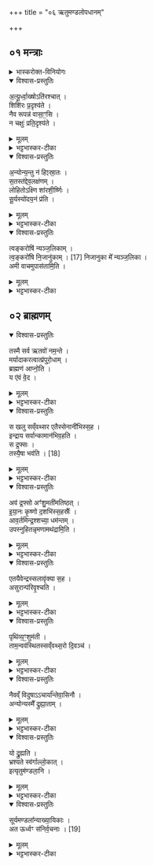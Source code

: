 +++
title = "०६ ऋतुमण्डलोपधानम्"

+++
## ०१ मन्त्राः
<details><summary>भास्करोक्त-विनियोगः</summary>

अथ ऋतुमण्डलानि त्रीण्युपदधाति - **अत्यूर्ध्वाक्ष इति ॥** 
आसामृचामियं संज्ञा । वक्ष्यति चानुवाकान्ते "इत्यृतुमण्डलानि" इति । सर्वाश्चानुष्टुभः । अत्रापि शिशिरधर्मा एवोच्यन्ते ।
</details>

<details open><summary>विश्वास-प्रस्तुतिः</summary>

अ॒त्यू॒र्ध्वा॒ख्षोऽति॑रश्चात् ।  
शिशि॑रः प्र॒दृश्य॑ते ।  
नैव रूपन्न॑ वासा॒ꣳ॒सि ।  
न चक्षुः॑ प्रति॒दृश्य॑ते ।  
</details>

<details><summary>मूलम्</summary>

अ॒त्यू॒र्ध्वा॒ख्षोऽति॑रश्चात् ।  
शिशि॑रः प्र॒दृश्य॑ते ।  
नैव रूपन्न॑ वासा॒ꣳ॒सि ।  
न चक्षुः॑ प्रति॒दृश्य॑ते ।  
</details>

<details><summary>भट्टभास्कर-टीका</summary>
अत्यूर्ध्वाक्षः शीतपीडया अत्यर्थमूर्ध्वे अक्षिणी यस्येति । षच् समासान्तः । अतिरश्चात् न कदाचिदपि तिरश्चीनमक्षि देहं वा कर्तुं शक्नोतीति । अतिरश्चीनेन देहेन अक्ष्णा वा उपलक्षितः शिशिरः प्रदृश्यते । तिर्यक्छब्दात्परस्याः तृतीयायाः छान्दसः तकारोपजनः । "सपां सुलुक्" इति वा आदादेशः । तत्कालभाविनां प्रजाधर्माणां शिशिरस्थानीयतयोपचारः । किञ्च - नैवास्मिन्काले रूपादीनि दृश्यन्ते शीतपीडया रूपादिशोभनवस्तु वा नाद्रियते लोक इत्यर्थः ॥१॥
</details>


<details open><summary>विश्वास-प्रस्तुतिः</summary>

अ॒न्योन्य॒न्तु न॑ हिꣵस्रा॒तः ।  
स॒तस्त॑द्देव॒लक्ष॑णम् ।  
लोहितोऽक्ष्णि शा॑रशी॒र्ष्णिः ।  
सू॒र्यस्यो॑दय॒नं प्र॑ति ।  

</details>

<details><summary>मूलम्</summary>

अ॒न्योन्य॒न्तु न॑ हिꣵस्रा॒तः ।  
स॒तस्त॑द्देव॒लक्ष॑णम् ।  
लोहितोऽक्ष्णि शा॑रशी॒र्ष्णिः ।  
सू॒र्यस्यो॑दय॒नं प्र॑ति ।  

</details>

<details><summary>भट्टभास्कर-टीका</summary>

अथ द्वितीया - अन्योन्यमिति ॥ तुशब्दो विशेषणार्थः न शब्द उपमार्थः । न केवलं रूपाद्यनादर एव, अपि तु अन्योन्यमिव हिंस्रातः हिंस्तः काललोकौ परस्परं बाधकाविव भवतः । हिंसेर्लेटि "लेटोडाटौ" इत्यडागमः । छान्दसः रेफोपजनः; "बहुलं छन्दसि" इति वा रुट् । यद्वा - यौ नित्यविरुद्धौ पदार्थौ तावप्यस्मिन्काले अन्योन्यं न हिंस्तः । शीतजन्मना आलस्यातिशयेन तूष्णीम् आसाते । एवं सतः अस्य शिशिरस्य तत् रूपं देवलक्षणं देवस्य सूर्यस्य ऋतूनां प्रवर्तयितुः लक्षणं चिह्नं तत्प्रेरणाविशेषस्य फलमिदमित्यर्थः । यद्वा - सन्नाम्नो गणस्य शैशिरस्य । व्यत्ययो वा सतामिति । केचिदाहुः वकारतकारयोर्लोपोपजनौ - स्वतस्तदेव लक्षणं शिशिरस्य रूपान्तरोत्पादकत्वमित्यर्थः । यथोक्तं - "अधिसंवत्सरं विद्यात् । तदेव लक्षणे" इति । स्वरस्य तु अव्याप्तिबहुलत्वात् न विशेषाध्यवसानहेतुत्वमिति न तत्प्रमाणीक्रियते । पक्षद्वयेऽपि तदित्यस्य निहतत्वात् । किञ्च - अस्मिन् शिशिरकाले सूर्यस्योदयनं प्रति सूर्यस्य उदयकाले प्राणिनां हिमक्लिन्नत्वात् तदानीं लोकोऽयम् अक्ष्णि लोहितः भवति । शैत्यजन्मा विकारविशेषो लौहित्यमक्ष्णि दृश्यते । शारशीर्ष्णिः शारश्शीर्ष्णीति व्यत्यस्तस्थानस्स(श्श) कारः । शारो वर्णविशेषः विषमरूपः यश्शांरिकासु दृश्यते तद्वर्णः शिरशि भवति, लोकस्य हिमकुण्ठितत्वात् । "शीर्षन् छन्दसि" इति शीर्षन्भावः । यद्वा - शारशिरसोऽस्य शिशिरर्तोरपत्यं लौकिको जनः शारशीर्ष्णिः । बाह्वादिषु शिरश्शब्दस्य पाठादिञ्, पूर्ववत् शीर्षन्भावः, "अल्लोपोऽनः" ॥२॥
</details>



<details open><summary>विश्वास-प्रस्तुतिः</summary>

त्वङ्करोषि॑ न्यञ्ज॒लिकाम् ।  
त्व॒ङ्करो॑षि नि॒जानु॑काम् ।  [17]
निजानुका मे᳚ न्यञ्ज॒लिका ।  
अमी वाचमुपास॑तामि॒ति । 
</details>

<details><summary>मूलम्</summary>

त्वङ्करोषि॑ न्यञ्ज॒लिकाम् ।  
त्व॒ङ्करो॑षि नि॒जानु॑काम् ।  [17]
निजानुका मे᳚ न्यञ्ज॒लिका ।  
अमी वाचमुपास॑तामि॒ति । 
</details>

<details><summary>भट्टभास्कर-टीका</summary>


अथ तृतीया - त्वं करोषीति ॥ अत्र शिशिरस्य प्रत्यक्षवदामन्त्रणम् । हे शिशिर ! त्वं करोषि किम्? न्यञ्जलिकां न्यग्भूतः अवाचीनकरतलः अञ्जलिः क्रियते तस्यां क्रियायां यस्यां शीताभिभूता अग्निसमीपं गत्वा तादृशमञ्जलिं धारयन्तीति शीतापनयनक्रिया न्यञ्जलिका तां त्वं करोषि । तस्मिन्काले प्राणिनां तत्कारित्वात् शिशिरे तत्कारित्वमुपचर्यते । किञ्च - त्वं करोषि निजानुकां न्यग्भूते जानुनी यस्यां तां तापनक्रियां त्वं करोषीति शीताभिभूता हि जना जानुनी भूमौ निपात्य प्रत्यासन्नतरं देशम् अग्नेः कुर्वन्ति तापनार्थम् । एवमनयोः क्रिययोः शीतनिवारणार्थत्वात् अयं लोकः निजानुका मे अस्तु न्यञ्जलिका च मे अस्तु इत्येवंविधां वाचम् अमी प्राणिनः उपासतां भजन्ताम् । ताभ्यां क्रियाभ्यां शीतनिवृत्तिर्यथा भवति तथा त्वमनुगृहाण प्राणिनः अग्निवत् । एवं माध्यमिकः कश्चिद्ब्रवीति ॥३॥
</details>

## ०२ ब्राह्मणम्
<details open><summary>विश्वास-प्रस्तुतिः</summary>


तस्मै सर्व ऋतवो॑ नम॒न्ते ।  
मर्यादाकरत्वात्प्र॑पुरो॒धाम् ।  
ब्राह्मण॑ आप्नो॒ति ।  
य ए॑वं वे॒द । 
</details>

<details><summary>मूलम्</summary>


तस्मै सर्व ऋतवो॑ नम॒न्ते ।  
मर्यादाकरत्वात्प्र॑पुरो॒धाम् ।  
ब्राह्मण॑ आप्नो॒ति ।
य ए॑वं वे॒द ।   
</details>

<details><summary>भट्टभास्कर-टीका</summary>

अत उत्तरं ब्राह्मणम् - एवम् उक्तप्रकारम् ऋतुमण्डलानामेषां स्वरूपं यः वेद जानाति तस्मै सर्वे वसन्तादयोपि ऋतवो नमन्ते स्वयमेव प्रह्वीभवन्ति न शिशिर एव प्रह्वीभवति, तेन ऋतुनिमित्तानि सुखानि भवन्ति दुःखानि च न भवन्तीति । कर्मकर्तर्यात्मनेपदम् । "न दुहस्नुनमां यच्किणौ" इति यच्किणोः प्रतिषेधः । किञ्च - एवं वेदिता ब्राह्मणः पुरोधां पुरतो धानं सर्वलोकस्य प्राधान्यं च प्राप्नोति । उभयत्र हेतुः मर्यादाकरत्वादिति । मर्यादाकरत्वादेवंविदुषे ब्राह्मणाय सर्व ऋतवो नमन्ते पुरोधां च ततो हेतोः प्राप्नोतीति । मर्यैः मनुष्यैः आदीयन्त इति मर्यादाः । ऋतुनिमित्ता लोकस्य व्यवस्थाः तत्कर्तृत्वात् प्रकाशकत्वात् । अन्य आहुः - एवमिति सर्वस्यारुणकेतुकप्रकरणोक्तस्य प्रतिनिर्देशः । अयमर्थः - य एवं सर्वेष्वपि ऋतुषु उक्तप्रकारमारुणकेतुकस्य स्वरूपं वेद तस्मै सर्व ऋतवो नमन्ते, सर्वर्तुव्यवस्थाकरत्वात् पुरोधां च प्राप्नोतीति ॥४॥
</details>


<details open><summary>विश्वास-प्रस्तुतिः</summary>

स खलु सव्ँवथ्सर एतैस्सेनानी॑भिस्स॒ह ।  
इन्द्राय सर्वान्कामान॑भिव॒हति ।  
स द्र॒फ्सः ।  
तस्यै॒षा भव॑ति । [18]
</details>

<details><summary>मूलम्</summary>

स खलु सव्ँवथ्सर एतैस्सेनानी॑भिस्स॒ह ।  
इन्द्राय सर्वान्कामान॑भिव॒हति ।  
स द्र॒फ्सः ।  
तस्यै॒षा भव॑ति । [18]
</details>

<details><summary>भट्टभास्कर-टीका</summary>

कथं पुनरारुणकेतुकविदो मर्यादाकरत्वमित्याह - स खल्विति ॥ यस्यायं वेदिता स खलु आरुणकेतुकः ऋतुभिः संवत्सरात्मना परिणतः सेनानीभिः सेनास्थानीयैः एतैः ऋतुभिः वस्वादिभिर्वा सह इन्द्राय सर्वान्कामान् इन्द्र ईश्वरः स्वामी यान्यान्कामान् वृष्ट्यादीन् कामयते तान् सर्वान् अस्मै अभिवहति आभिमुख्येन सम्पादयति । तस्मादेवं महानुभावस्य आरुणकेतुकस्य वेदिता मर्यादाकरो भवत्येवेति । तत्र तावदारुणकेतुकस्य वृष्टिहेतुत्वं दर्शयति - स द्रप्स इति । स ह्यारुणकेतुको द्रप्सः उदकं जगद्धेतुत्वात् अयं प्रधानं कारणम् अन्या देवताः प्रत्यङ्गानीति । द्रवणात् प्सानीयत्वाच्च द्रप्सः । प्सा भक्षणे, पृषोदरादिः तस्य एतस्यार्थस्य प्रतिपादिका एषा ऋग्भवति ॥५॥
</details>

<details open><summary>विश्वास-प्रस्तुतिः</summary>


अव॑ द्र॒फ्सो अꣳ॑शु॒मती॑मतिष्ठत् ।  
इ॒या॒नः कृ॒ष्णो द॒शभि॑स्स॒हस्रैः᳚ ।  
आव॒र्तमिन्द्र॒श्शच्या॒ धम॑न्तम् ।  
उपस्नुहितन्नृमणामथ॑द्रामि॒ति । 
</details>

<details><summary>मूलम्</summary>


अव॑ द्र॒फ्सो अꣳ॑शु॒मती॑मतिष्ठत् ।  
इ॒या॒नः कृ॒ष्णो द॒शभि॑स्स॒हस्रैः᳚ ।  
आव॒र्तमिन्द्र॒श्शच्या॒ धम॑न्तम् ।  
उपस्नुहितन्नृमणामथ॑द्रामि॒ति । 
</details>

<details><summary>भट्टभास्कर-टीका</summary>

अव द्रप्स इति ॥ त्रिष्टुबेषा । एतां च द्रप्सवतीमुपदधाति । अंशुमती पृथिवी । अशनेन शं सुखं भवति येन अशनायायाश्शमो भवति सः अंशुः पर्जन्यः; तद्वर्षणं वा, तदधीनसिद्धित्वात् । तद्वती पृथिवी ताम् अवातिष्ठत् अतिक्रम्यातिष्ठत् । द्रप्स उदकम् । अवशब्दः अत्यर्थे । "ससाधनां क्रियाम् उपसर्ग आह" इति क्रमणमनेन विशेष्यते, अतिक्रम्येत्यर्थः । तेन तिष्ठतिना योगाभावात् "समवप्रविभ्यस्स्थः" इत्यात्मनेपदाभावः । तदतिक्रमे च सर्वमर्यादाविनाशः । अतिक्रमकारणमाह - इयानः ईयमानः तदीयैः दशभिस्सहस्रैः दशसहस्रसंख्यैः रश्मिभिः आदीयमानः । कर्मणि छान्दसस्य लिटः "लिटः कानज्वा" इति कानजादेशः । कृष्णः कर्षणशीलः हे आदित्य ! इन्द्रः ईश्वरः त्वरया वर्षस्य द्रावयिता वा त्वं शच्या कर्मणा तदनुरूपेण व्यापारेण सहितः आवर्तम् आवृत्यावृत्य । आभीक्ष्ण्ये णमुल् । धमन्तं गर्जनादिना शब्दयन्तम् । नृमणां नृभिः मनुष्यैः मननीयं सदा प्रार्थितम्, तेषां वा मनसा अर्थितम् अधद्रां वृष्टिरूपेण अधोद्रवणशीलाम् । छान्दसः सलोपः । उभयत्र छान्दसं दीर्घत्वम् । ईदृशं तं द्रप्सम् उपस्नुहि अस्मत्पार्श्वमुपेत्य स्रावय । "ष्णु प्रस्रवणे" आदादिकः ॥६॥
</details>




<details open><summary>विश्वास-प्रस्तुतिः</summary>

एतयैवेन्द्रस्सलावृ॑क्या स॒ह ।  
असुरान्प॑रिवृ॒श्चति ।
</details>

<details><summary>मूलम्</summary>

एतयैवेन्द्रस्सलावृ॑क्या स॒ह ।  
असुरान्प॑रिवृ॒श्चति ।
</details>


<details><summary>भट्टभास्कर-टीका</summary>

एतयेति ॥ एतया अंशुमत्या सलावृक्या सलस्य सलिलस्य आवृश्चनकारिण्या आदात्र्या वा । "कुक वृक आदाने" । ईदृश्या पृथिव्या सह एव इन्द्रः असुरान् असुस्थानीयस्य सलिलस्य दातॄन् मेघान् परिवृश्चति परितः सर्वतः वृष्ट्यर्थं भिनत्ति । उदकाधारत्वाभ्युपगमः साहित्यमस्या वृष्टौ; यथा - किञ्चित् पात्रमानीय गां दोग्धीति ॥७॥
</details>


<details open><summary>विश्वास-प्रस्तुतिः</summary>

पृथि॑व्य॒ꣳ॒शुम॑ती ।  
ताम॒न्वव॑स्थितस्सव्ँवथ्स॒रो दि॒वञ्च॑ । 
</details>

<details><summary>मूलम्</summary>

पृथि॑व्य॒ꣳ॒शुम॑ती ।  
ताम॒न्वव॑स्थितस्सव्ँवथ्स॒रो दि॒वञ्च॑ । 
</details>

<details><summary>भट्टभास्कर-टीका</summary>

उक्तं पूर्वस्यामृचि "अंशुमतीमतिष्ठत्" इति; का पुनरियम् अंशुमतीति जिज्ञासायां स्वयमेव ब्राह्मणं व्याचष्टे - पृथिव्यंशुमतीति ॥ उक्तं चांशुमतीत्वम् । ताम् अंशुमतीं पृथिवीं दिवं च अन्ववस्थितः । लक्षणे अनोः कर्मप्रवचनीयत्वम् । संवत्सरात्मा आरुणकेतुकोऽग्निः तदुभयाधीनात्मकत्वात् तयोरवस्थित इत्युच्यते । 
</details>


<details open><summary>विश्वास-प्रस्तुतिः</summary>

नैवव्ँ विदुषाऽऽचार्या᳚न्तेवा॒सिनौ ।  
अन्योन्यस्मै᳚ द्रुह्या॒ताम् । 
</details>

<details><summary>मूलम्</summary>

नैवव्ँ विदुषाऽऽचार्या᳚न्तेवा॒सिनौ ।  
अन्योन्यस्मै᳚ द्रुह्या॒ताम् । 
</details>

<details><summary>भट्टभास्कर-टीका</summary>

नैवमिति । एवंरूपमारुणकेतुकमग्निं विदुषा ब्राह्मणेन सह आचार्यान्तेवासिनौ न द्रुह्याताम् अन्योन्यस्मै अन्योन्यद्रोहमनेन न कुर्याताम् । आचार्यः अध्वर्युः आचरति आचिनोति अस्मात् धर्मानिति । तस्य अन्तेवसन् यजमानः अन्तेवासी । अन्योन्यग्रहणं द्रोग्धृत्वद्रोह्यत्वयोः निषेधार्थम् । "सर्वनाम्नो द्वे भवतः समासवच्च बहुलम् । यदा न समासवत् पूर्वपदस्य तदा प्रथमैकवचनम्" । "क्रुधद्रुह" इति संप्रदानत्वम् । अन्योन्यस्मै । 
</details>



<details open><summary>विश्वास-प्रस्तुतिः</summary>

यो द्रु॒ह्यति ।  
भ्रश्यते स्व॑र्गाल्लो॒कात् ।  
इत्यृतुम॑ण्डला॒नि ।  
</details>

<details><summary>मूलम्</summary>

यो द्रु॒ह्यति ।  
भ्रश्यते स्व॑र्गाल्लो॒कात् ।  
इत्यृतुम॑ण्डला॒नि ।  
</details>

<details><summary>भट्टभास्कर-टीका</summary>

अथ यो द्रुह्यति द्रोग्धा द्रोहयिता वा तस्य भवति स भ्रश्यते स्वर्गाल्लोकात् कर्मफलं न प्राप्नोति । इति एतानि ऋतुमण्डलानि ऋतुमण्डलनामधेयानि एता ऋचः आम्नाताः । सूर्यमण्डलानि सूर्यपरिवर्तनानि आख्यायिकाः आख्यातुं "तुमुण्ण्वुलौ" इति ण्वुल्, "अकेनोर्भविष्यदाधमर्ण्ययोः" इति षष्ठ्यभावः । अन्य आहुः - प्रकरणस्यायमुपसंहारः; इति एवमुक्तप्रकारेण आरुणकेतुकप्रकरणेन अनेन सर्वाण्यृतुमण्डलानि ऋतुपरिवर्तनानि उक्तानि । 
</details>


<details open><summary>विश्वास-प्रस्तुतिः</summary>

सूर्यमण्डला᳚न्याख्या॒यिकाः ।  
अत ऊर्ध्वꣳ स॑निर्व॒चनाः । [19]
</details>

<details><summary>मूलम्</summary>

सूर्यमण्डला᳚न्याख्या॒यिकाः ।  
अत ऊर्ध्वꣳ स॑निर्व॒चनाः । [19]
</details>


<details><summary>भट्टभास्कर-टीका</summary>

सूर्यस्य मण्डलानि परिवर्तनरूपाणि उक्तानि । आख्यायिकाश्च तत्र तत्रोक्ताः उक्तमर्थमाख्यातुं शीलं यासां ताः "शुक्रं ते अन्यत्" इत्याद्या ऋच उक्ताः । "संज्ञायामिति" ण्वुल् । अत ऊर्ध्वम् अतः परं सनिर्वचनाः निर्वचनं ब्राह्मणं तत्सहिताः आख्यायिकाः वक्ष्यन्ते । पूर्वत्र मन्त्रोक्तार्थप्रसिध्यर्थम् आख्यायिका दर्शिताः । अत ऊर्ध्वं तु ब्राह्मणोक्तार्थप्रसिध्यर्थं काश्चिदाख्यायिका वक्ष्यन्त इति ॥८॥
इत्यारण्यके प्रथमे षष्ठोनुवाकः ॥६॥  

</details>
